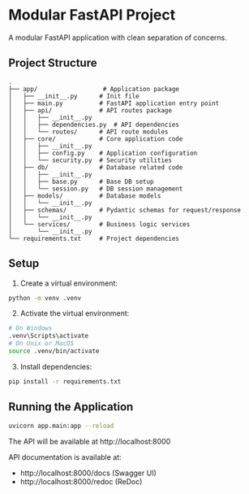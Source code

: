 # Modular FastAPI Project

A modular FastAPI application with clean separation of concerns.

## Project Structure

```
.
├── app/                  # Application package
│   ├── __init__.py      # Init file
│   ├── main.py          # FastAPI application entry point
│   ├── api/             # API routes package
│   │   ├── __init__.py  
│   │   ├── dependencies.py  # API dependencies
│   │   └── routes/      # API route modules
│   ├── core/            # Core application code
│   │   ├── __init__.py
│   │   ├── config.py    # Application configuration
│   │   └── security.py  # Security utilities
│   ├── db/              # Database related code
│   │   ├── __init__.py
│   │   ├── base.py      # Base DB setup
│   │   └── session.py   # DB session management
│   ├── models/          # Database models
│   │   └── __init__.py
│   ├── schemas/         # Pydantic schemas for request/response
│   │   └── __init__.py
│   └── services/        # Business logic services
│       └── __init__.py
└── requirements.txt     # Project dependencies
```

## Setup

1. Create a virtual environment:
```bash
python -m venv .venv
```

2. Activate the virtual environment:
```bash
# On Windows
.venv\Scripts\activate
# On Unix or MacOS
source .venv/bin/activate
```

3. Install dependencies:
```bash
pip install -r requirements.txt
```

## Running the Application

```bash
uvicorn app.main:app --reload
```

The API will be available at http://localhost:8000

API documentation is available at:
- http://localhost:8000/docs (Swagger UI)
- http://localhost:8000/redoc (ReDoc)
